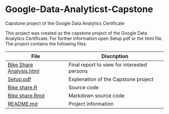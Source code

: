 # Google-Data-Analyticst-Capstone
Capstone project of the Google Data Analytics Certificate

This project was created as the capstone project of the Google Data Analytics Certificate.
For further information open Setup.pdf or the html file.
The project contains the following files:

|File|Discription|
|-|-|
|[Bike Share Analysis.html](master/Bike%20Share%20Analysis.html)| Final report to view for interested persons   |
|[Setup.pdf](master/Setup.pdf)                                  | Explenation of the Capstone project           |
|[Bike share.R](master/Bike%20share.R)                          | Source code                                   |
|[Bike share.Rmd](master/Bike%20share.Rmd)                      | Markdown source code                          |
|[README.md](master/README.md)                                  | Project information                           |
